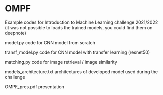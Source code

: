 # OMPF

Example codes for Introduction to Machine Learning challenge 2021/2022 (it was not possible to loads the trained models, you could find them on deepnote)

model.py code for CNN model from scratch

transf_model.py code for CNN model with transfer learning (resnet50)

matching.py code for image retrieval / image similarity

models_architecture.txt architectures of developed model used during the challenge

OMPF_pres.pdf presentation




